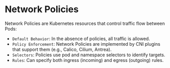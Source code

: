 # Network Policies
Network Policies are Kubernetes resources that control traffic flow between Pods:

- `Default Behavior`: In the absence of policies, all traffic is allowed.
- `Policy Enforcement`: Network Policies are implemented by CNI plugins that support them (e.g., Calico, Cilium, Antrea).
- `Selectors`: Policies use pod and namespace selectors to identify targets.
- `Rules`: Can specify both ingress (incoming) and egress (outgoing) rules.
